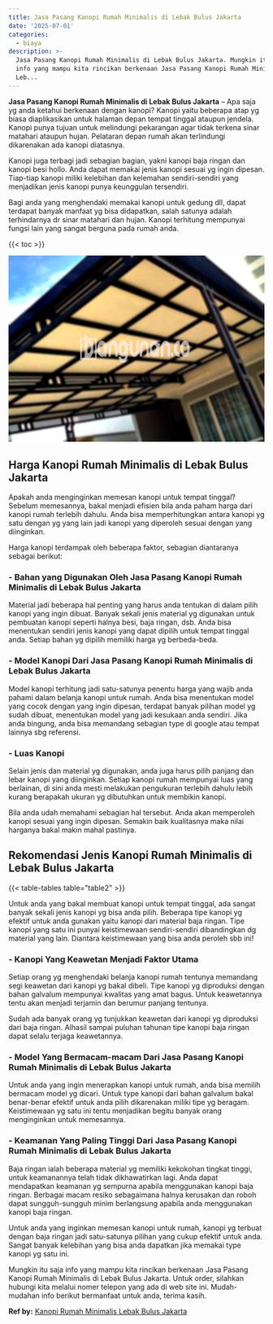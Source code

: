 ```yaml
---
title: Jasa Pasang Kanopi Rumah Minimalis di Lebak Bulus Jakarta
date: '2025-07-01'
categories:
  - biaya
description: >-
  Jasa Pasang Kanopi Rumah Minimalis di Lebak Bulus Jakarta. Mungkin itu saja
  info yang mampu kita rincikan berkenaan Jasa Pasang Kanopi Rumah Minimalis di
  Leb...
---
```


**Jasa Pasang Kanopi Rumah Minimalis di Lebak Bulus Jakarta** – Apa saja yg anda ketahui berkenaan dengan kanopi? Kanopi yaitu beberapa atap yg biasa diaplikasikan untuk halaman depan tempat tinggal ataupun jendela. Kanopi punya tujuan untuk melindungi pekarangan agar tidak terkena sinar matahari ataupun hujan. Pelataran depan rumah akan terlindungi dikarenakan ada kanopi diatasnya.

Kanopi juga terbagi jadi sebagian bagian, yakni kanopi baja ringan dan kanopi besi hollo. Anda dapat memakai jenis kanopi sesuai yg ingin dipesan. Tiap-tiap kanopi miliki kelebihan dan kelemahan sendiri-sendiri yang menjadikan jenis kanopi punya keunggulan tersendiri.

Bagi anda yang menghendaki memakai kanopi untuk gedung dll, dapat terdapat banyak manfaat yg bisa didapatkan, salah satunya adalah terhindarnya dr sinar matahari dan hujan. Kanopi terhitung mempunyai fungsi lain yang sangat berguna pada rumah anda.

{{< toc >}}

![Jasa Pasang Kanopi Rumah Minimalis di Lebak Bulus Jakarta](/images/harga-kanopi-minimalis-30.png)

## Harga Kanopi Rumah Minimalis di Lebak Bulus Jakarta

Apakah anda menginginkan memesan kanopi untuk tempat tinggal? Sebelum memesannya, bakal menjadi efisien bila anda paham harga dari kanopi rumah terlebih dahulu. Anda bisa memperhitungkan antara kanopi yg satu dengan yg yang lain jadi kanopi yang diperoleh sesuai dengan yang diinginkan.

Harga kanopi terdampak oleh beberapa faktor, sebagian diantaranya sebagai berikut:

### \- Bahan yang Digunakan Oleh Jasa Pasang Kanopi Rumah Minimalis di Lebak Bulus Jakarta

Material jadi beberapa hal penting yang harus anda tentukan di dalam pilih kanopi yang ingin dibuat. Banyak sekali jenis material yg digunakan untuk pembuatan kanopi seperti halnya besi, baja ringan, dsb. Anda bisa menentukan sendiri jenis kanopi yang dapat dipilih untuk tempat tinggal anda. Setiap bahan yg dipilih memiliki harga yg berbeda-beda.

### \- Model Kanopi Dari Jasa Pasang Kanopi Rumah Minimalis di Lebak Bulus Jakarta

Model kanopi terhitung jadi satu-satunya penentu harga yang wajib anda pahami dalam belanja kanopi untuk rumah. Anda bisa menentukan model yang cocok dengan yang ingin dipesan, terdapat banyak pilihan model yg sudah dibuat, menentukan model yang jadi kesukaan anda sendiri. Jika anda bingung, anda bisa memandang sebagian type di google atau tempat lainnya sbg referensi.

### \- Luas Kanopi

Selain jenis dan material yg digunakan, anda juga harus pilih panjang dan lebar kanopi yang diinginkan. Setiap kanopi rumah mempunyai luas yang berlainan, di sini anda mesti melakukan pengukuran terlebih dahulu lebih kurang berapakah ukuran yg dibutuhkan untuk membikin kanopi.

Bila anda udah memahami sebagian hal tersebut. Anda akan memperoleh kanopi sesuai yang ingin dipesan. Semakin baik kualitasnya maka nilai harganya bakal makin mahal pastinya.

## Rekomendasi Jenis Kanopi Rumah Minimalis di Lebak Bulus Jakarta

{{< table-tables table="table2" >}}

Untuk anda yang bakal membuat kanopi untuk tempat tinggal, ada sangat banyak sekali jenis kanopi yg bisa anda pilih. Beberapa tipe kanopi yg efektif untuk anda gunakan yaitu kanopi dari material baja ringan. Tipe kanopi yang satu ini punyai keistimewaan sendiri-sendiri dibandingkan dg material yang lain. Diantara keistimewaan yang bisa anda peroleh sbb ini!

### \- Kanopi Yang Keawetan Menjadi Faktor Utama

Setiap orang yg menghendaki belanja kanopi rumah tentunya memandang segi keawetan dari kanopi yg bakal dibeli. Tipe kanopi yg diproduksi dengan bahan galvalum mempunyai kwalitas yang amat bagus. Untuk keawetannya tentu akan menjadi terjamin dan berumur panjang tentunya.

Sudah ada banyak orang yg tunjukkan keawetan dari kanopi yg diproduksi dari baja ringan. Alhasil sampai puluhan tahunan tipe kanopi baja ringan dapat selalu terjaga keawetannya.

### \- Model Yang Bermacam-macam Dari Jasa Pasang Kanopi Rumah Minimalis di Lebak Bulus Jakarta

Untuk anda yang ingin menerapkan kanopi untuk rumah, anda bisa memilih bermacam model yg dicari. Untuk type kanopi dari bahan galvalum bakal benar-benar efektif untuk anda pilih dikarenakan miliki tipe yg beragam. Keistimewaan yg satu ini tentu menjadikan begitu banyak orang menginginkan untuk memesannya.

### \- Keamanan Yang Paling Tinggi Dari Jasa Pasang Kanopi Rumah Minimalis di Lebak Bulus Jakarta

Baja ringan ialah beberapa material yg memiliki kekokohan tingkat tinggi, untuk keamanannya telah tidak dikhawatirkan lagi. Anda dapat mendapatkan keamanan yg sempurna apabila menggunakan kanopi baja ringan. Berbagai macam resiko sebagaimana halnya kerusakan dan roboh dapat sungguh-sungguh minim berlangsung apabila anda menggunakan kanopi baja ringan.

Untuk anda yang inginkan memesan kanopi untuk rumah, kanopi yg terbuat dengan baja ringan jadi satu-satunya pilihan yang cukup efektif untuk anda. Sangat banyak kelebihan yang bisa anda dapatkan jika memakai type kanopi yg satu ini.

Mungkin itu saja info yang mampu kita rincikan berkenaan Jasa Pasang Kanopi Rumah Minimalis di Lebak Bulus Jakarta. Untuk order, silahkan hubungi kita melalui nomer telepon yang ada di web site ini. Mudah-mudahan info berikut bermanfaat untuk anda, terima kasih.

**Ref by:**  [Kanopi Rumah Minimalis Lebak Bulus Jakarta](https://id.wikipedia.org/wiki/Kanopi)
